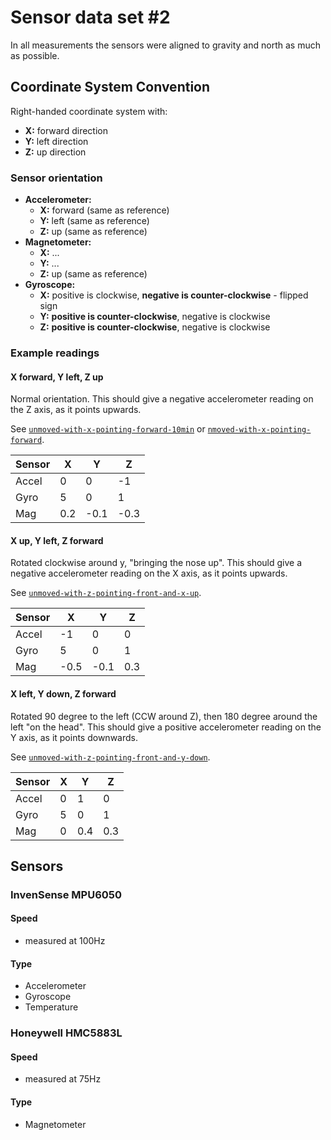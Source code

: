 # Sensor data set #2

In all measurements the sensors were aligned to gravity and north as much as possible.

## Coordinate System Convention

Right-handed coordinate system with:

- **X:** forward direction
- **Y:** left direction
- **Z:** up direction

### Sensor orientation

- **Accelerometer:**
  - **X:** forward (same as reference)
  - **Y:** left (same as reference)
  - **Z:** up (same as reference)
- **Magnetometer:**
  - **X:** ...
  - **Y:** ...
  - **Z:** up (same as reference)
- **Gyroscope:**
  - **X:** positive is clockwise, **negative is counter-clockwise** - flipped sign
  - **Y:** **positive is counter-clockwise**, negative is clockwise
  - **Z:** **positive is counter-clockwise**, negative is clockwise

### Example readings

#### X forward, Y left, Z up

Normal orientation. This should give a negative accelerometer reading on the Z axis,
as it points upwards.

See [`unmoved-with-x-pointing-forward-10min`](unmoved-with-x-pointing-forward-10min/) or [`nmoved-with-x-pointing-forward`](nmoved-with-x-pointing-forward/).

| Sensor |  X   |  Y   |  Z   |
|--------|------|------|------|
| Accel  |  0   |  0   | -1   |
| Gyro   |  5   |  0   |  1   |
| Mag    |  0.2 | -0.1 | -0.3 |

#### X up, Y left, Z forward

Rotated clockwise around y, "bringing the nose up". This should give a negative accelerometer
reading on the X axis, as it points upwards.

See [`unmoved-with-z-pointing-front-and-x-up`](unmoved-with-z-pointing-front-and-x-up/).

| Sensor |  X   | Y    | Z    |
|--------|------|------|------|
| Accel  | -1   |  0   |  0   |
| Gyro   |  5   |  0   |  1   |
| Mag    | -0.5 | -0.1 |  0.3 |

#### X left, Y down, Z forward

Rotated 90 degree to the left (CCW around Z), then 180 degree around the left "on the head".
This should give a positive accelerometer reading on the Y axis, as it points downwards.

See [`unmoved-with-z-pointing-front-and-y-down`](unmoved-with-z-pointing-front-and-y-down/).

| Sensor |  X   | Y    | Z    |
|--------|------|------|------|
| Accel  |  0   |  1   |  0   |
| Gyro   |  5   |  0   |  1   |
| Mag    |  0   | 0.4  | 0.3  |

## Sensors

### InvenSense MPU6050

#### Speed

- measured at 100Hz

#### Type

- Accelerometer
- Gyroscope
- Temperature

### Honeywell HMC5883L

#### Speed

- measured at 75Hz

#### Type

- Magnetometer
